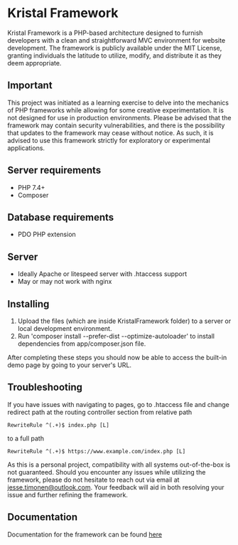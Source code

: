 # Kristal Framework

Kristal Framework is a PHP-based architecture designed to furnish developers with a clean and straightforward MVC environment for website development.
The framework is publicly available under the MIT License, granting individuals the latitude to utilize, modify, and distribute it as they deem appropriate.



## Important

This project was initiated as a learning exercise to delve into the mechanics of PHP frameworks while allowing for some creative experimentation.
It is not designed for use in production environments. Please be advised that the framework may contain security vulnerabilities, and there is the possibility that updates to the framework may cease without notice.
As such, it is advised to use this framework strictly for exploratory or experimental applications.



## Server requirements

* PHP 7.4+
* Composer



## Database requirements

* PDO PHP extension



## Server

* Ideally Apache or litespeed server with .htaccess support
* May or may not work with nginx



## Installing

1. Upload the files (which are inside KristalFramework folder) to a server or local development environment.
2. Run 'composer install --prefer-dist --optimize-autoloader' to install dependencies from app/composer.json file.

After completing these steps you should now be able to access the built-in demo page by going to your server's URL.



## Troubleshooting

If you have issues with navigating to pages, go to .htaccess file and change redirect path at the routing controller section from relative path

    RewriteRule ^(.+)$ index.php [L]
    
to a full path

    RewriteRule ^(.+)$ https://www.example.com/index.php [L]

As this is a personal project, compatibility with all systems out-of-the-box is not guaranteed.
Should you encounter any issues while utilizing the framework,
please do not hesitate to reach out via email at jesse.timonen@outlook.com.
Your feedback will aid in both resolving your issue and further refining the framework.



## Documentation

Documentation for the framework can be found [here](https://www.jessetimonen.fi/kristal/documentation)
